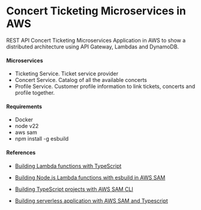# Concert Ticketing Microservices in AWS
REST API Concert Ticketing Microservices Application in AWS to show a distributed architecture using API Gateway, Lambdas and DynamoDB.

#### Microservices
- Ticketing Service. Ticket service provider
- Concert Service. Catalog of all the available concerts
- Profile Service. Customer profile information to link tickets, concerts and profile together.


#### Requirements
- Docker
- node v22
- aws sam
- npm install -g esbuild

#### References

- [Building Lambda functions with TypeScript](https://docs.aws.amazon.com/lambda/latest/dg/lambda-typescript.html)

- [Building Node.js Lambda functions with esbuild in AWS SAM](https://docs.aws.amazon.com/serverless-application-model/latest/developerguide/serverless-sam-cli-using-build-typescript.html)

- [Building TypeScript projects with AWS SAM CLI](https://aws.amazon.com/blogs/compute/building-typescript-projects-with-aws-sam-cli/)

- [Building serverless application with AWS SAM and Typescript](https://medium.com/@antstack/building-serverless-application-with-aws-sam-and-typescript-1574564a6876)
